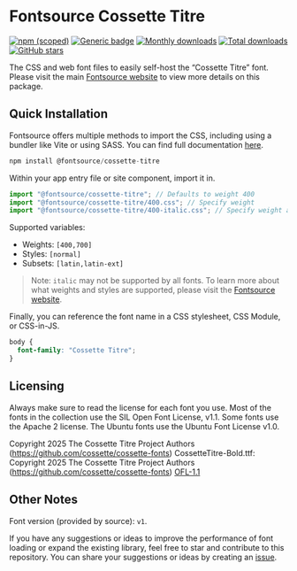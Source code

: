 # Fontsource Cossette Titre

[![npm (scoped)](https://img.shields.io/npm/v/@fontsource/cossette-titre?color=brightgreen)](https://www.npmjs.com/package/@fontsource/cossette-titre) [![Generic badge](https://img.shields.io/badge/fontsource-passing-brightgreen)](https://github.com/fontsource/fontsource) [![Monthly downloads](https://badgen.net/npm/dm/@fontsource/cossette-titre)](https://github.com/fontsource/fontsource) [![Total downloads](https://badgen.net/npm/dt/@fontsource/cossette-titre)](https://github.com/fontsource/fontsource) [![GitHub stars](https://img.shields.io/github/stars/fontsource/fontsource.svg?style=social&label=Star)](https://github.com/fontsource/fontsource/stargazers)

The CSS and web font files to easily self-host the “Cossette Titre” font. Please visit the main [Fontsource website](https://fontsource.org/fonts/cossette-titre) to view more details on this package.

## Quick Installation

Fontsource offers multiple methods to import the CSS, including using a bundler like Vite or using SASS. You can find full documentation [here](https://fontsource.org/docs/getting-started/introduction).

```javascript
npm install @fontsource/cossette-titre
```

Within your app entry file or site component, import it in.

```javascript
import "@fontsource/cossette-titre"; // Defaults to weight 400
import "@fontsource/cossette-titre/400.css"; // Specify weight
import "@fontsource/cossette-titre/400-italic.css"; // Specify weight and style
```

Supported variables:
- Weights: `[400,700]`
- Styles: `[normal]`
- Subsets: `[latin,latin-ext]`

> Note: `italic` may not be supported by all fonts. To learn more about what weights and styles are supported, please visit the [Fontsource website](https://fontsource.org/fonts/cossette-titre).

Finally, you can reference the font name in a CSS stylesheet, CSS Module, or CSS-in-JS.

```css
body {
  font-family: "Cossette Titre";
}
```

## Licensing
Always make sure to read the license for each font you use. Most of the fonts in the collection use the SIL Open Font License, v1.1. Some fonts use the Apache 2 license. The Ubuntu fonts use the Ubuntu Font License v1.0.

Copyright 2025 The Cossette Titre Project Authors (https://github.com/cossette/cossette-fonts) CossetteTitre-Bold.ttf: Copyright 2025 The Cossette Titre Project Authors (https://github.com/cossette/cossette-fonts)
[OFL-1.1](https://openfontlicense.org)

## Other Notes
Font version (provided by source): `v1`.

If you have any suggestions or ideas to improve the performance of font loading or expand the existing library, feel free to star and contribute to this repository. You can share your suggestions or ideas by creating an [issue](https://github.com/fontsource/fontsource/issues).